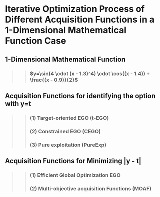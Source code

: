 # Iterative Optimization Process of Different Acquisition Functions in a 1-Dimensional Mathematical Function Case

##  1-Dimensional Mathematical Function
>>### $y=\sin(4 \cdot (x - 1.3)^4) \cdot \cos((x - 1.4)) + \frac{(x - 0.9)}{2}$

## Acquisition Functions for identifying the option with y=t
>>### (1) Target-oriented EGO (t-EGO)
>>### (2) Constrained EGO (CEGO)
>>### (3) Pure exploitation (PureExp)

## Acquisition Functions for Minimizing |y - t|
>>### (1) Efficient Global Optimization EGO
>>### (2) Multi-objective acquisition Functions (MOAF)

